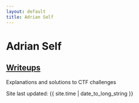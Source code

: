 ```yaml
---
layout: default
title: Adrian Self
---
```

# Adrian Self

## [Writeups](/writeups)
Explanations and solutions to CTF challenges

Site last updated: {{ site.time | date_to_long_string }}
